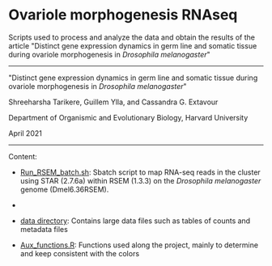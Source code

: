 # Ovariole morphogenesis RNAseq

Scripts used to process and analyze the data and obtain the results of the article "Distinct gene expression dynamics in germ line and somatic tissue during ovariole morphogenesis in *Drosophila melanogaster*"

---------------


"Distinct gene expression dynamics in germ line and somatic tissue during ovariole morphogenesis in *Drosophila melanogaster*"

Shreeharsha Tarikere, Guillem Ylla, and Cassandra G. Extavour

Department of Organismic and Evolutionary Biology, Harvard University

April 2021

---------------

Content:

-  [Run_RSEM_batch.sh](Run_RSEM_batch.sh): Sbatch script to map RNA-seq reads in the cluster using STAR (2.7.6a) within RSEM (1.3.3) on the *Drosophila melanogaster* genome (Dmel6.36RSEM).
- 



- [data directory](data/): Contains large data files such as tables of counts and metadata files
- [Aux_functions.R](Aux_functions.R): Functions used along the project, mainly to determine and keep consistent with the colors

